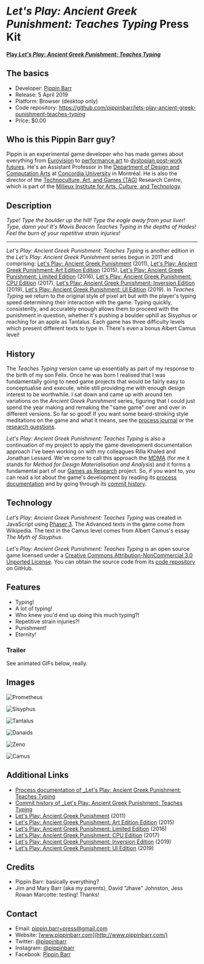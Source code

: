 # _Let's Play: Ancient Greek Punishment: Teaches Typing_ Press Kit

#### [Play _Let's Play: Ancient Greek Punishment: Teaches Typing_](https://pippinbarr.github.io/lets-play-ancient-greek-punishment-teaches-typing)

## The basics

* Developer: [Pippin Barr](http://www.pippinbarr.com/)
* Release: 5 April 2019
* Platform: Browser (desktop only)
* Code repository: https://github.com/pippinbarr/lets-play-ancient-greek-punishment-teaches-typing
* Price: $0.00

## Who is this Pippin Barr guy?

Pippin is an experimental game developer who has made games about everything from [Eurovision](http://www.pippinbarr.com/2012/03/27/epic-sax-game/) to [performance art](http://www.pippinbarr.com/2011/09/14/the-artist-is-present/) to [dystopian post-work futures](http://www.pippinbarr.com/games/2017/07/03/it-is-as-if-you-were-doing-work.html). He's an Assistant Professor in the [Department of Design and Computation Arts](http://www.concordia.ca/finearts/design.html) at [Concordia University](http://www.concordia.ca/) in Montréal. He is also the director of the [Technoculture, Art, and Games (TAG)](http://tag.hexagram.ca/) Research Centre, which is part of the [Milieux Institute for Arts, Culture, and Technology](http://milieux.concordia.ca/).

## Description

_Type! Type the boulder up the hill! Type the eagle away from your liver! Type, damn you! It's Mavis Beacon Teaches Typing in the depths of Hades! Feel the burn of your repetitive strain injuries!_

---

_Let's Play: Ancient Greek Punishment: Teaches Typing_ is another edition in the _Let's Play: Ancient Greek Punishment_ series begun in 2011 and comprising: [Let's Play: Ancient Greek Punishment](http://www.pippinbarr.com/games/letsplayancientgreekpunishment/LetsPlayAncientGreekPunishment.html) (2011), [Let's Play: Ancient Greek Punishment: Art Edition Edition](http://www.pippinbarr.com/games/letsplayletsplayancientgreekpunishmentarteditionedition/) (2015), [Let's Play: Ancient Greek Punishment: Limited Edition](http://www.pippinbarr.com/games/letsplayancientgreekpunishmentlimitededition/) (2016), [Let's Play: Ancient Greek Punishment: CPU Edition](http://pippinbarr.github.io/letsplayancientgreekpunishmentcpuedition/) (2017), [Let's Play: Ancient Greek Punishment: Inversion Edition](https://pippinbarr.github.io/lets-play-ancient-greek-punishment-inversion-edition) (2019), [Let's Play: Ancient Greek Punishment: UI Edition](https://pippinbarr.github.io/lets-play-ancient-greek-punishment-ui-edition) (2019). In _Teaches Typing_ we return to the original style of pixel art but with the player's typing speed determining their interaction with the game. Typing quickly, consistently, and accurately enough allows them to proceed with the punishment in question, whether it's pushing a boulder uphill as Sisyphus or reaching for an apple as Tantalus. Each game has three difficulty levels which present different texts to type in. There's even a bonus Albert Camus level!

## History

The _Teaches Typing_ version came up essentially as part of my response to the birth of my son Felix. Once he was born I realised that I was fundamentally going to need game projects that would be fairly easy to conceptualise and execute, while still providing me with enough design interest to be worthwhile. I sat down and came up with around ten variations on the _Ancient Greek Punishment_ series, figuring that I could just spend the year making and remaking the "same game" over and over in different versions. So far so good! If you want some beard-stroking style meditations on the game and what it means, see the [process journal](https://github.com/pippinbarr/lets-play-ancient-greek-punishment-teaches-typing/blob/master/process/process-journal.md) or the [research questions](https://github.com/pippinbarr/lets-play-ancient-greek-punishment-teaches-typing/blob/master/process/research-questions.md).

_Let's Play: Ancient Greek Punishment: Teaches Typing_ is also a continuation of my project to apply the game development documentation approach I've been working on with my colleagues Rilla Khaled and Jonathan Lessard. We've come to call this approach the [MDMA](http://www.gamesasresearch.com/mdma) (for me it stands for _Method for Design Materialisation and Analysis_) and it forms a fundamental part of our [Games as Research](http://www.gamesasresearch.com/) project. So, if you want to, you can read a lot about the game's development by reading its [process documentation](https://github.com/pippinbarr/lets-play-ancient-greek-punishment-teaches-typing/blob/master/process/README.md) and by going through its [commit history](https://github.com/pippinbarr/lets-play-ancient-greek-punishment-teaches-typing/commits/master).

## Technology

_Let's Play: Ancient Greek Punishment: Teaches Typing_ was created in JavaScript using [Phaser 3](https://phaser.io/). The Advanced texts in the game come from Wikipedia. The text in the Camus level comes from Albert Camus's essay _The Myth of Sisyphus_.

_Let's Play: Ancient Greek Punishment: Teaches Typing_ is an open source game licensed under a [Creative Commons Attribution-NonCommercial 3.0 Unported License](http://creativecommons.org/licenses/by-nc/3.0/). You can obtain the source code from its [code repository](https://github.com/pippinbarr/lets-play-ancient-greek-punishment-teaches-typing) on GitHub.

## Features

- Typing!
- A lot of typing!
- Who knew you'd end up doing this much typing?!
- Repetitive strain injuries?!
- Punishment!
- Eternity!

### Trailer

See animated GIFs below, really.

## Images

![Prometheus](images/prometheus-teaches-typing.gif)

![Sisyphus](images/sisyphus-teaches-typing.gif)

![Tantalus](images/tantalus-teaches-typing.gif)

![Danaids](images/danaids-teaches-typing.gif)

![Zeno](images/zeno-teaches-typing.gif)

![Camus](images/camus-teaches-typing.gif)

## Additional Links

- [Process documentation of _Let's Play: Ancient Greek Punishment: Teaches Typing](https://github.com/pippinbarr/lets-play-ancient-greek-punishment-teaches-typing/blob/master/process/README.md)
- [Commit history of _Let's Play: Ancient Greek Punishment: Teaches Typing](https://github.com/pippinbarr/lets-play-ancient-greek-punishment-teaches-typing/commits/master)
- [Let's Play: Ancient Greek Punishment](http://www.pippinbarr.com/games/letsplayancientgreekpunishment/LetsPlayAncientGreekPunishment.html) (2011)
- [Let's Play: Ancient Greek Punishment: Art Edition Edition](http://www.pippinbarr.com/games/letsplayletsplayancientgreekpunishmentarteditionedition/) (2015)
- [Let's Play: Ancient Greek Punishment: Limited Edition](http://www.pippinbarr.com/games/letsplayancientgreekpunishmentlimitededition/) (2016)
- [Let's Play: Ancient Greek Punishment: CPU Edition](http://pippinbarr.github.io/letsplayancientgreekpunishmentcpuedition/) (2017)
- [Let's Play: Ancient Greek Punishment: Inversion Edition](https://pippinbarr.github.io/lets-play-ancient-greek-punishment-inversion-edition) (2019)
- [Let's Play: Ancient Greek Punishment: UI Edition](https://pippinbarr.github.io/lets-play-ancient-greek-punishment-ui-edition) (2019)

## Credits

* Pippin Barr: basically everything?
* Jim and Mary Barr (aka my parents), David "Jhave" Johnston, Jess Rowan Marcotte: testing! Thanks!

## Contact

* Email: [pippin.barr+press@gmail.com](mailto:pippin.barr+press@gmail.com)
* Website: [www.pippinbarr.com](http://www.pippinbarr.com/)
* Twitter: [@pippinbarr](https://www.twitter.com/pippinbarr)
* Instagram: [@pippinbarr](https://www.instagram.com/pippinbarr)
* Facebook: [Pippin Barr](http://www.facebook.com/pippin.barr)
